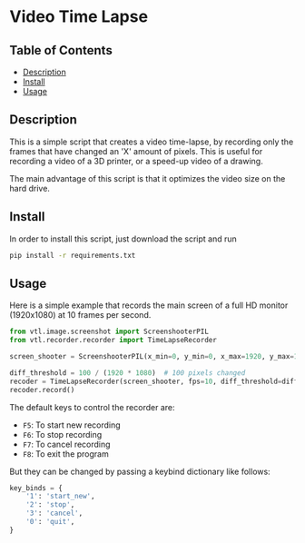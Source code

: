 # Video Time Lapse

## Table of Contents

- [Description](#description)
- [Install](#install)
- [Usage](#usage)

## Description

This is a simple script that creates a video time-lapse, by recording only
the frames that have changed an 'X' amount of pixels. This is useful for
recording a video of a 3D printer, or a speed-up video of a drawing.

The main advantage of this script is that it optimizes the video size on the
hard drive.

## Install

In order to install this script, just download the script and run

```bash
pip install -r requirements.txt
```


## Usage

Here is a simple example that records the main screen of a full HD monitor
(1920x1080) at 10 frames per second.

```py
from vtl.image.screenshot import ScreenshooterPIL
from vtl.recorder.recorder import TimeLapseRecorder

screen_shooter = ScreenshooterPIL(x_min=0, y_min=0, x_max=1920, y_max=1080)

diff_threshold = 100 / (1920 * 1080)  # 100 pixels changed
recoder = TimeLapseRecorder(screen_shooter, fps=10, diff_threshold=diff_threshold)
recoder.record()
```

The default keys to control the recorder are:

- `F5`: To start new recording
- `F6`: To stop recording
- `F7`: To cancel recording
- `F8`: To exit the program

But they can be changed by passing a keybind dictionary like follows:

```py
key_binds = {
    '1': 'start_new',
    '2': 'stop',
    '3': 'cancel',
    '0': 'quit',
}
```